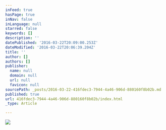 ```yaml
---
inFeed: true
hasPage: true
inNav: false
inLanguage: null
starred: false
keywords: []
description: ''
datePublished: '2016-03-22T20:09:00.253Z'
dateModified: '2016-03-22T20:06:39.204Z'
title: ''
author: []
authors: []
publisher:
  name: null
  domain: null
  url: null
  favicon: null
sourcePath: _posts/2016-03-22-416fdec3-7944-4a46-906d-880160f8b02b.md
published: true
url: 416fdec3-7944-4a46-906d-880160f8b02b/index.html
_type: Article

---
```

![](https://the-grid-user-content.s3-us-west-2.amazonaws.com/acfe61f8-c98f-4e68-9b48-f6a242cfec6c.jpg)